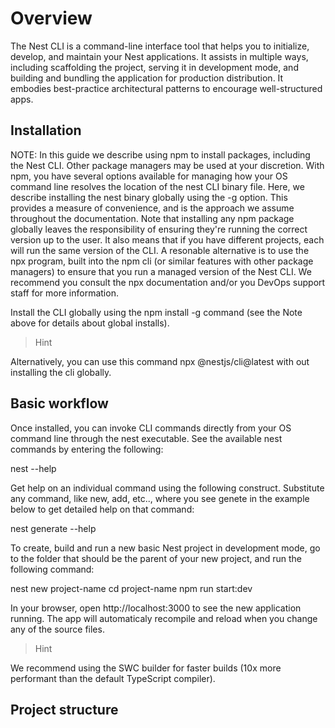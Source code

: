 # Overview

The Nest CLI is a command-line interface tool that helps you to initialize, develop, and maintain your Nest applications. It assists in multiple ways, including scaffolding the project, serving it in development mode, and building and bundling the application for production distribution. It embodies best-practice architectural patterns to encourage well-structured apps.

## Installation

NOTE: In this guide we describe using npm to install packages, including the Nest CLI. Other package managers may be used at your discretion. With npm, you have several options available for managing how your OS command line resolves the location of the nest CLI binary file. Here, we describe installing the nest binary globally using the -g option. This provides a measure of convenience, and is the approach we assume throughout the documentation. Note that installing any npm package globally leaves the responsibility of ensuring they're running the correct version up to the user. It also means that if you have different projects, each will run the same version of the CLI. A resonable alternative is to use the npx program, built into the npm cli (or similar features with other package managers) to ensure that you run a managed version of the Nest CLI. We recommend you consult the npx documentation and/or you DevOps support staff for more information.

Install the CLI globally using the npm install -g command (see the Note above for details about global installs).

> Hint

Alternatively, you can use this command npx @nestjs/cli@latest with out installing the cli globally.

## Basic workflow

Once installed, you can invoke CLI commands directly from your OS command line through the nest executable. See the available nest commands by entering the following:

nest --help

Get help on an individual command using the following construct. Substitute any command, like new, add, etc.., where you see genete in the example below to get detailed help on that command:

nest generate --help

To create, build and run a new basic Nest project in development mode, go to the folder that should be the parent of your new project, and run the following command:

nest new project-name
cd project-name
npm run start:dev

In your browser, open http://localhost:3000 to see the new application running. The app will automaticaly recompile and reload when you change any of the source files.

> Hint

We recommend using the SWC builder for faster builds (10x more performant than the default TypeScript compiler).

## Project structure

